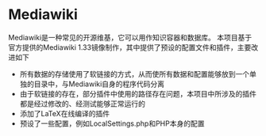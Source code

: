 # Mediawiki

Mediawiki是一种常见的开源维基，它可以用作知识容器和数据库。
本项目基于官方提供的Mediawiki 1.33镜像制作，其中提供了预设的配置文件和插件，主要改进如下

- 所有数据的存储使用了软链接的方式，从而使所有数据和配置能够放到一个单独的目录中，与Mediawiki自身的程序代码分离
- 由于软链接的存在，部分插件中使用的路径存在问题，本项目中所涉及的插件都是经过修改的、经测试能够正常运行的
- 添加了LaTeX在线编译的插件
- 预设了一些配置，例如LocalSettings.php和PHP本身的配置